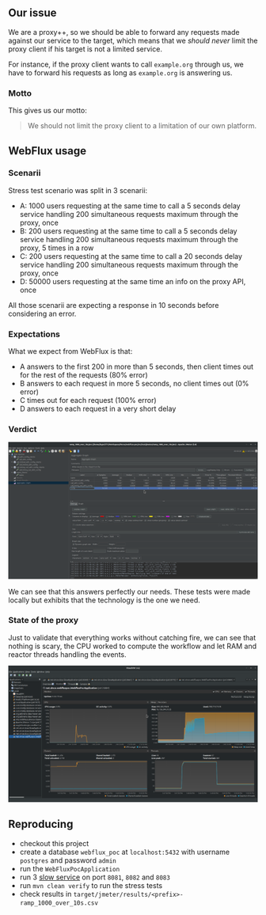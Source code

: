 ## Our issue

We are a proxy++, so we should be able to forward any requests made against our service to the
target, which means that we _should never_ limit the proxy client if his target is not a limited
service.

For instance, if the proxy client wants to call `example.org` through us, we have to forward his
requests as long as `example.org` is answering us.

### Motto

This gives us our motto:

> We should not limit the proxy client to a limitation of our own platform.

## WebFlux usage

### Scenarii

Stress test scenario was split in 3 scenarii:

- A: 1000 users requesting at the same time to call a 5 seconds delay service handling 200 simultaneous requests maximum through the proxy, once
- B: 200 users requesting at the same time to call a 5 seconds delay service handling 200 simultaneous requests maximum through the proxy, 5 times in a row
- C: 200 users requesting at the same time to call a 20 seconds delay service handling 200 simultaneous requests maximum through the proxy, once
- D: 50000 users requesting at the same time an info on the proxy API, once

All those scenarii are expecting a response in 10 seconds before considering an error.

### Expectations

What we expect from WebFlux is that:

- A answers to the first 200 in more than 5 seconds, then client times out for the rest of the requests (80% error)
- B answers to each request in more 5 seconds, no client times out (0% error)
- C times out for each request (100% error)
- D answers to each request in a very short delay

### Verdict

![Stress test results](meta/stress_test_results.png)

We can see that this answers perfectly our needs.
These tests were made locally but exhibits that the technology is the one we need.

### State of the proxy

Just to validate that everything works without catching fire, we can see that nothing is scary, the
CPU worked to compute the workflow and let RAM and reactor threads handling the events.

![WebFlux after stress tests](meta/webflux_after_stress_test.png)

## Reproducing

- checkout this project
- create a database `webflux_poc` at `localhost:5432` with username `postgres` and password `admin`
- run the `WebFluxPocApplication`
- run 3 [slow service](https://github.com/hypr2771/slow) on port `8081`, `8082` and `8083`
- run `mvn clean verify` to run the stress tests
- check results in `target/jmeter/results/<prefix>-ramp_1000_over_10s.csv`
